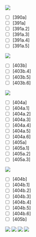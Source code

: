 ![](https://github.com/Esukhia/J008/blob/master/MRK35_SAMPLING/Dd/Dd064-0391.jpg)
- [ ] [390a] 
- [ ] [391a] 
- [ ] [391a.2] 
- [ ] [391a.3] 
- [ ] [391a.4] 
- [ ] [391a.5] 

![](https://github.com/Esukhia/J008/blob/master/MRK35_SAMPLING/Dd/Dd064-0404.jpg)
- [ ] [403b] 
- [ ] [403b.4] 
- [ ] [403b.5]
- [ ] [403b.6]

![](https://github.com/Esukhia/J008/blob/master/MRK35_SAMPLING/Dd/Dd064-0405.jpg)
- [ ] [404a] 
- [ ] [404a.1]
- [ ] [404a.2]
- [ ] [404a.3]
- [ ] [404a.4]
- [ ] [404a.5]
- [ ] [404a.6]
- [ ] [405a] 
- [ ] [405a.1]
- [ ] [405a.2]
- [ ] [405a.3]

![](https://github.com/Esukhia/J008/blob/master/MRK35_SAMPLING/Dd/Dd064-0406.jpg)
- [ ] [404b]
- [ ] [404b.1]
- [ ] [404b.2]
- [ ] [404b.3]
- [ ] [404b.4]
- [ ] [404b.5]
- [ ] [404b.6]
- [ ] [405b]

![](https://github.com/Esukhia/J008/blob/master/MRK35_SAMPLING/Dd/Dd064-0417.jpg)
![](https://github.com/Esukhia/J008/blob/master/MRK35_SAMPLING/Dd/Dd064-0418.jpg)
![](https://github.com/Esukhia/J008/blob/master/MRK35_SAMPLING/Dd/Dd064-0419.jpg)
![](https://github.com/Esukhia/J008/blob/master/MRK35_SAMPLING/Dd/Dd064-0420.jpg)
